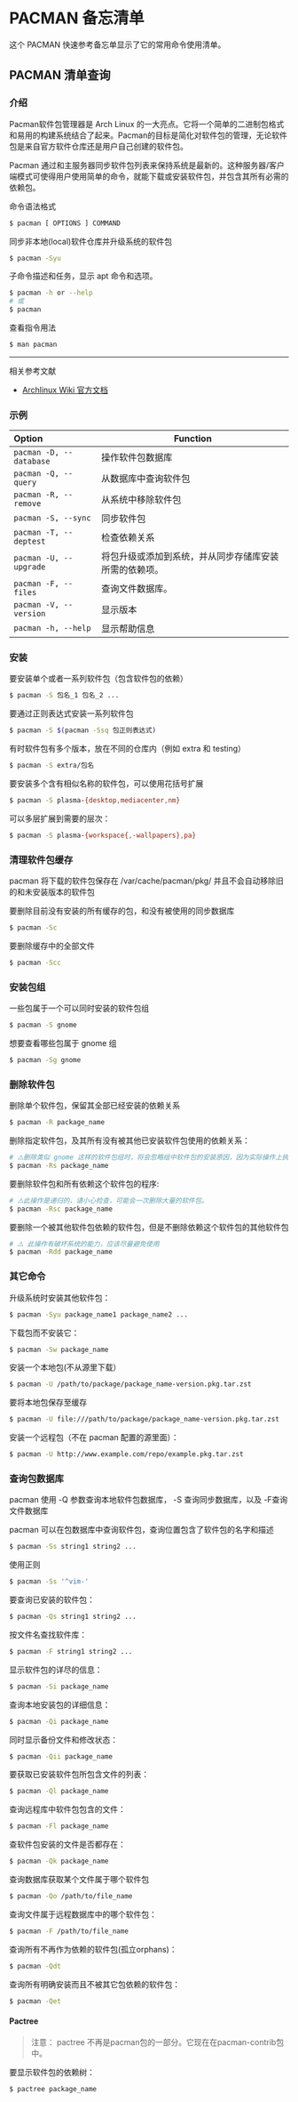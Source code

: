 PACMAN 备忘清单
===

这个 PACMAN 快速参考备忘单显示了它的常用命令使用清单。

PACMAN 清单查询
---

### 介绍
<!--rehype:wrap-class=row-span-2-->
Pacman软件包管理器是 Arch Linux 的一大亮点。它将一个简单的二进制包格式和易用的构建系统结合了起来。Pacman的目标是简化对软件包的管理，无论软件包是来自官方软件仓库还是用户自己创建的软件包。

Pacman 通过和主服务器同步软件包列表来保持系统是最新的。这种服务器/客户端模式可使得用户使用简单的命令，就能下载或安装软件包，并包含其所有必需的依赖包。

命令语法格式

```bash
$ pacman [ OPTIONS ] COMMAND
```

同步非本地(local)软件仓库并升级系统的软件包

```bash
$ pacman -Syu
```

子命令描述和任务，显示 apt 命令和选项。

```bash
$ pacman -h or --help
# 或
$ pacman
```

查看指令用法

```bash
$ man pacman
```

----

相关参考文献

- [Archlinux Wiki 官方文档](https://wiki.archlinuxcn.org/wiki/Pacman)

### 示例

Option | Function
:-- | --
`pacman -D, --database` | 操作软件包数据库
`pacman -Q, --query` | 从数据库中查询软件包
`pacman -R, --remove` | 从系统中移除软件包
`pacman -S, --sync` | 同步软件包
`pacman -T, --deptest` | 检查依赖关系
`pacman -U, --upgrade` | 将包升级或添加到系统，并从同步存储库安装所需的依赖项。
`pacman -F, --files` | 查询文件数据库。
`pacman -V, --version` | 显示版本
`pacman -h, --help` | 显示帮助信息
<!--rehype:className=code-nowrap-->

### 安装

要安装单个或者一系列软件包（包含软件包的依赖）

```bash
$ pacman -S 包名_1 包名_2 ...
```

要通过正则表达式安装一系列软件包

```bash
$ pacman -S $(pacman -Ssq 包正则表达式)
```

有时软件包有多个版本，放在不同的仓库内（例如 extra 和 testing）

```bash
$ pacman -S extra/包名
```

要安装多个含有相似名称的软件包，可以使用花括号扩展

```bash
$ pacman -S plasma-{desktop,mediacenter,nm}
```

可以多层扩展到需要的层次：

```bash
$ pacman -S plasma-{workspace{,-wallpapers},pa}
```

### 清理软件包缓存

pacman 将下载的软件包保存在 /var/cache/pacman/pkg/ 并且不会自动移除旧的和未安装版本的软件包

要删除目前没有安装的所有缓存的包，和没有被使用的同步数据库

```bash
$ pacman -Sc
```

要删除缓存中的全部文件

```bash
$ pacman -Scc
```

### 安装包组

一些包属于一个可以同时安装的软件包组

```bash
$ pacman -S gnome
```

想要查看哪些包属于 gnome 组

```bash
$ pacman -Sg gnome
```

### 删除软件包

删除单个软件包，保留其全部已经安装的依赖关系

```bash
$ pacman -R package_name
```

删除指定软件包，及其所有没有被其他已安装软件包使用的依赖关系：

```bash
# ⚠️删除类似 gnome 这样的软件包组时，将会忽略组中软件包的安装原因，因为实际操作上执行的是逐一删除软件组的每一个软件，依赖软件包的安装原因不会被忽略。
$ pacman -Rs package_name
```

<!--rehype:className=wrap-text -->

要删除软件包和所有依赖这个软件包的程序:

```bash
# ⚠️此操作是递归的，请小心检查，可能会一次删除大量的软件包。
$ pacman -Rsc package_name
```

要删除一个被其他软件包依赖的软件包，但是不删除依赖这个软件包的其他软件包

```bash
# ⚠️ 此操作有破坏系统的能力，应该尽量避免使用
$ pacman -Rdd package_name
```

### 其它命令

升级系统时安装其他软件包：

```bash
$ pacman -Syu package_name1 package_name2 ...
```

下载包而不安装它：

```bash
$ pacman -Sw package_name
```

安装一个本地包(不从源里下载）

```bash
$ pacman -U /path/to/package/package_name-version.pkg.tar.zst
```

要将本地包保存至缓存

```bash
$ pacman -U file:///path/to/package/package_name-version.pkg.tar.zst
```

安装一个远程包（不在 pacman 配置的源里面）：

```bash
$ pacman -U http://www.example.com/repo/example.pkg.tar.zst
```

### 查询包数据库

pacman 使用 -Q 参数查询本地软件包数据库， -S 查询同步数据库，以及 -F查询文件数据库

pacman 可以在包数据库中查询软件包，查询位置包含了软件包的名字和描述

```bash
$ pacman -Ss string1 string2 ...
```

使用正则

```bash
$ pacman -Ss '^vim-'
```

要查询已安装的软件包：

```bash
$ pacman -Qs string1 string2 ...
```

按文件名查找软件库：

```bash
$ pacman -F string1 string2 ...
```

显示软件包的详尽的信息：

```bash
$ pacman -Si package_name
```

查询本地安装包的详细信息：

```bash
$ pacman -Qi package_name
```

同时显示备份文件和修改状态：

```bash
$ pacman -Qii package_name
```

要获取已安装软件包所包含文件的列表：

```bash
$ pacman -Ql package_name
```

查询远程库中软件包包含的文件：

```bash
$ pacman -Fl package_name
```

查软件包安装的文件是否都存在：

```bash
$ pacman -Qk package_name
```

查询数据库获取某个文件属于哪个软件包

```bash
$ pacman -Qo /path/to/file_name
```

查询文件属于远程数据库中的哪个软件包：

```bash
$ pacman -F /path/to/file_name
```

查询所有不再作为依赖的软件包(孤立orphans)：

```bash
$ pacman -Qdt
```

查询所有明确安装而且不被其它包依赖的软件包：

```bash
$ pacman -Qet
```

#### Pactree

> 注意： pactree 不再是pacman包的一部分。它现在在pacman-contrib包中。

要显示软件包的依赖树：

```bash
$ pactree package_name
```
